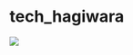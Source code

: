 # tech_hagiwara
![](http://static.apple.nextmedia.com/images/e-paper/20150519/large/1432040423_332b.jpg)
